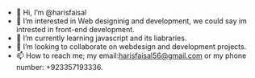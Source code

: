 - 👋 Hi, I’m @harisfaisal
- 👀 I’m interested in Web designinig and development, we could say im intrested in front-end development. 
- 🌱 I’m currently learning javascript and its liabraries.
- 💞️ I’m looking to collaborate on webdesign and development projects.
- 📫 How to reach me; my email:harisfaisal56@gmail.com or my phone number: +923357193336.

<!---
harisfaisal/harisfaisal is a ✨ special ✨ repository because its `README.md` (this file) appears on your GitHub profile.
You can click the Preview link to take a look at your changes.
--->
